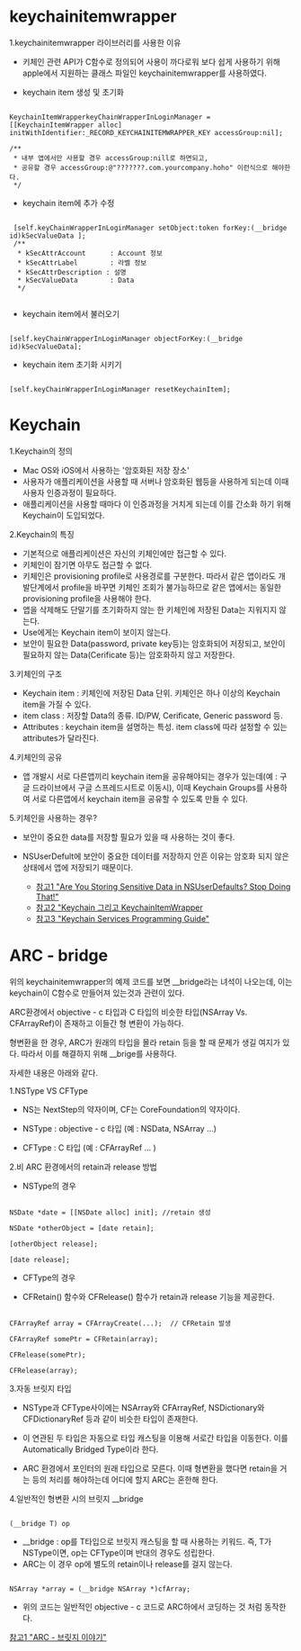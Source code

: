 keychainitemwrapper
===

1.keychainitemwrapper 라이브러리를 사용한 이유


* 키체인 관련 API가 C함수로 정의되어 사용이 까다로워 보다 쉽게 사용하기 위해 apple에서 지원하는 클래스 파일인 keychainitemwrapper를 사용하였다.

* keychain item 생성 및 초기화

```objc

KeychainItemWrapperkeyChainWrapperInLoginManager = [[KeychainItemWrapper alloc] initWithIdentifier:_RECORD_KEYCHAINITEMWRAPPER_KEY accessGroup:nil];

/** 
 * 내부 앱에서만 사용할 경우 accessGroup:nill로 하면되고, 
 * 공유할 경우 accessGroup:@"???????.com.yourcompany.hoho" 이런식으로 해야한다.
 */

```

* keychain item에 추가 수정

```objc

 [self.keyChainWrapperInLoginManager setObject:token forKey:(__bridge id)kSecValueData ];
 /**
  * kSecAttrAccount		 : Account 정보
  * kSecAttrLabel		 : 라벨 정보
  * kSecAttrDescription : 설명
  * kSecValueData		 : Data
  */   
   
```

* keychain item에서 불러오기

```objc

[self.keyChainWrapperInLoginManager objectForKey:(__bridge id)kSecValueData];

```

* keychain item 초기화 시키기

```objc

[self.keyChainWrapperInLoginManager resetKeychainItem];

```

Keychain
====

1.Keychain의 정의

* Mac OS와 iOS에서 사용하는 '암호화된 저장 장소'
* 사용자가 애플리케이션을 사용할 때 서버나 암호화된 웹등을 사용하게 되는데 이때 사용자 인증과정이 필요하다.
* 애플리케이션을 사용할 때마다 이 인증과정을 거치게 되는데 이를 간소화 하기 위해 Keychain이 도입되었다. 

2.Keychain의 특징

* 기본적으로 애플리케이션은 자신의 키체인에만 접근할 수 있다.
* 키체인이 잠기면 아무도 접근할 수 없다.
* 키체인은 provisioning profile로 사용경로를 구분한다. 따라서 같은 앱이라도 개발단계에서 profile을 바꾸면 키체인 조회가 불가능하므로 같은 앱에서는 동일한 provisioning profile을 사용해야 한다.
* 앱을 삭제해도 단말기를 초기화하지 않는 한 키체인에 저장된 Data는 지워지지 않는다.
* Use에게는 Keychain item이 보이지 않는다.
* 보안이 필요한 Data(password, private key등)는 암호화되어 저장되고, 보안이 필요하지 않는 Data(Cerificate 등)는 암호화하지 않고 저장한다.

3.키체인의 구조

* Keychain item : 키체인에 저장된 Data 단위. 키체인은 하나 이상의 Keychain item을 가질 수 있다.
* item class : 저장할 Data의 종류. ID/PW, Cerificate, Generic password 등.
* Attributes : keychain item을 설명하는 특성. item class에 따라 설정할 수 있는 attributes가 달라진다.

4.키체인의 공유

* 앱 개발시 서로 다른앱끼리 keychain item을 공유해야되는 경우가 있는데(예 : 구글 드라이브에서 구글 스프레드시트로 이동시), 이때 Keychain Groups를 사용하여 서로 다른앱에서 keychain item을 공유할 수 있도록 만들 수 있다.

5.키체인을 사용하는 경우?

* 보안이 중요한 data를 저장할 필요가 있을 때 사용하는 것이 좋다. 
* NSUserDefult에 보안이 중요한 데이터를 저장하지 안흔 이유는 암호화 되지 않은 상태에서 앱에 저장되기 때문이다.

  * [참고1 "Are You Storing Sensitive Data in NSUserDefaults? Stop Doing That!"](https://www.andyibanez.com/nsuserdefaults-not-for-sensitive-data/)
  * [참고2 "Keychain 그리고 KeychainItemWrapper](http://yolojeb.tistory.com/22)
  * [참고3 "Keychain Services Programming Guide"](https://developer.apple.com/library/content/documentation/Security/Conceptual/keychainServConcepts/01introduction/introduction.html#//apple_ref/doc/uid/TP30000897)


ARC - bridge
====

위의 keychainitemwrapper의 예제 코드를 보면 __bridge라는 녀석이 나오는데, 이는 keychain이 C함수로 만들어져 있는것과 관련이 있다. 

ARC환경에서 objective - c 타입과 C 타입의 비슷한 타입(NSArray Vs. CFArrayRef)이 존재하고 이들간 형 변환이 가능하다. 

형변환을 한 경우, ARC가 원래의 타입을 몰라 retain 등을 할 때 문제가 생길 여지가 있다. 따라서 이를 해결하지 위해 __brige를 사용하다.

자세한 내용은 아래와 같다.

1.NSType VS CFType

* NS는 NextStep의 약자이며, CF는 CoreFoundation의 약자이다.

 * NSType : objective - c 타입 (예 : NSData, NSArray ...) 
 * CFType : C 타입 (예 : CFArrayRef ... )

2.비 ARC 환경에서의 retain과 release 방법

* NSType의 경우 

```objc

NSDate *date = [[NSDate alloc] init]; //retain 생성

NSDate *otherObject = [date retain];

[otherObject release];

[date release];

```

* CFType의 경우
 
 * CFRetain() 함수와 CFRelease() 함수가 retain과 release 기능을 제공한다.

```objc

CFArrayRef array = CFArrayCreate(...);  // CFRetain 발생

CFArrayRef somePtr = CFRetain(array);

CFRelease(somePtr);

CFRelease(array);

```
3.자동 브릿지 타입

* NSType과 CFType사이에는 NSArray와 CFArrayRef, NSDictionary와 CFDictionaryRef 등과 같이 비슷한 타입이 존재한다.

* 이 연관된 두 타입은 자동으로 타입 캐스팅을 이용해 서로간 타입을 이동한다. 이를 Automatically Bridged Type이라 한다.

* ARC 환경에서 포인터의 원래 타입으로 모른다. 이때 형변환을 했다면 retain을 거는 등의 처리를 해야하는데 어디에 할지 ARC는 혼한해 한다.


4.일반적인 형변환 시의 브릿지 __bridge

```objc

(__bridge T) op

```

* __bridge : op를 T타입으로 브릿지 캐스팅을 할 때 사용하는 키워드. 즉, T가 NSType이면, op는 CFType이며 반대의 경우도 성립한다.
* ARC는 이 경우 op에 별도의 retain이나 release를 걸지 않는다.

```objc

NSArray *array = (__bridge NSArray *)cfArray;

```

 * 위의 코드는 일반적인 objective - c 코드로 ARC하에서 코딩하는 것 처럼 동작한다.

 [참고1 "ARC - 브릿지 이야기"](http://seorenn.blogspot.kr/2015/01/objective-c-arc.html) 